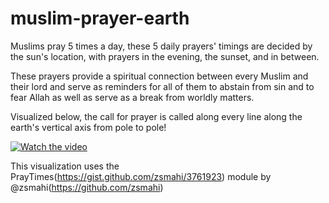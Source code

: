 # muslim-prayer-earth

Muslims pray 5 times a day, these 5 daily prayers' timings are decided by the sun's location, with prayers in the evening, the sunset, and in between.

These prayers provide a spiritual connection between every Muslim and their lord and serve as reminders for all of them to abstain from sin and to fear Allah as well as serve as a break from worldly matters.

Visualized below, the call for prayer is called along every line along the earth's vertical axis from pole to pole! 

[![Watch the video](https://i.imgur.com/vKb2F1B.png)](https://youtu.be/WbuIbGXffJI)

This visualization uses the PrayTimes(https://gist.github.com/zsmahi/3761923) module by @zsmahi(https://github.com/zsmahi)
